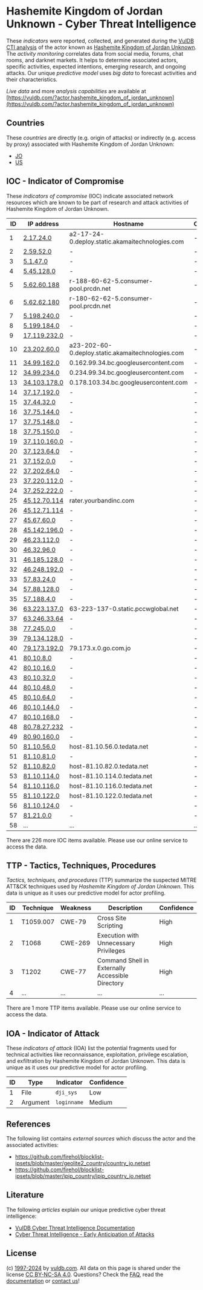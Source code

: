 # Hashemite Kingdom of Jordan Unknown - Cyber Threat Intelligence

These _indicators_ were reported, collected, and generated during the [VulDB CTI analysis](https://vuldb.com/?kb.cti) of the actor known as [Hashemite Kingdom of Jordan Unknown](https://vuldb.com/?actor.hashemite_kingdom_of_jordan_unknown). The _activity monitoring_ correlates data from social media, forums, chat rooms, and darknet markets. It helps to determine associated actors, specific activities, expected intentions, emerging research, and ongoing attacks. Our unique _predictive model_ uses _big data_ to forecast activities and their characteristics.

_Live data_ and more _analysis capabilities_ are available at [https://vuldb.com/?actor.hashemite_kingdom_of_jordan_unknown](https://vuldb.com/?actor.hashemite_kingdom_of_jordan_unknown)

## Countries

These _countries_ are directly (e.g. origin of attacks) or indirectly (e.g. access by proxy) associated with Hashemite Kingdom of Jordan Unknown:

* [JO](https://vuldb.com/?country.jo)
* [US](https://vuldb.com/?country.us)

## IOC - Indicator of Compromise

These _indicators of compromise_ (IOC) indicate associated network resources which are known to be part of research and attack activities of Hashemite Kingdom of Jordan Unknown.

ID | IP address | Hostname | Campaign | Confidence
-- | ---------- | -------- | -------- | ----------
1 | [2.17.24.0](https://vuldb.com/?ip.2.17.24.0) | a2-17-24-0.deploy.static.akamaitechnologies.com | - | High
2 | [2.59.52.0](https://vuldb.com/?ip.2.59.52.0) | - | - | High
3 | [5.1.47.0](https://vuldb.com/?ip.5.1.47.0) | - | - | High
4 | [5.45.128.0](https://vuldb.com/?ip.5.45.128.0) | - | - | High
5 | [5.62.60.188](https://vuldb.com/?ip.5.62.60.188) | r-188-60-62-5.consumer-pool.prcdn.net | - | High
6 | [5.62.62.180](https://vuldb.com/?ip.5.62.62.180) | r-180-62-62-5.consumer-pool.prcdn.net | - | High
7 | [5.198.240.0](https://vuldb.com/?ip.5.198.240.0) | - | - | High
8 | [5.199.184.0](https://vuldb.com/?ip.5.199.184.0) | - | - | High
9 | [17.119.232.0](https://vuldb.com/?ip.17.119.232.0) | - | - | High
10 | [23.202.60.0](https://vuldb.com/?ip.23.202.60.0) | a23-202-60-0.deploy.static.akamaitechnologies.com | - | High
11 | [34.99.162.0](https://vuldb.com/?ip.34.99.162.0) | 0.162.99.34.bc.googleusercontent.com | - | Medium
12 | [34.99.234.0](https://vuldb.com/?ip.34.99.234.0) | 0.234.99.34.bc.googleusercontent.com | - | Medium
13 | [34.103.178.0](https://vuldb.com/?ip.34.103.178.0) | 0.178.103.34.bc.googleusercontent.com | - | Medium
14 | [37.17.192.0](https://vuldb.com/?ip.37.17.192.0) | - | - | High
15 | [37.44.32.0](https://vuldb.com/?ip.37.44.32.0) | - | - | High
16 | [37.75.144.0](https://vuldb.com/?ip.37.75.144.0) | - | - | High
17 | [37.75.148.0](https://vuldb.com/?ip.37.75.148.0) | - | - | High
18 | [37.75.150.0](https://vuldb.com/?ip.37.75.150.0) | - | - | High
19 | [37.110.160.0](https://vuldb.com/?ip.37.110.160.0) | - | - | High
20 | [37.123.64.0](https://vuldb.com/?ip.37.123.64.0) | - | - | High
21 | [37.152.0.0](https://vuldb.com/?ip.37.152.0.0) | - | - | High
22 | [37.202.64.0](https://vuldb.com/?ip.37.202.64.0) | - | - | High
23 | [37.220.112.0](https://vuldb.com/?ip.37.220.112.0) | - | - | High
24 | [37.252.222.0](https://vuldb.com/?ip.37.252.222.0) | - | - | High
25 | [45.12.70.114](https://vuldb.com/?ip.45.12.70.114) | rater.yourbandinc.com | - | High
26 | [45.12.71.114](https://vuldb.com/?ip.45.12.71.114) | - | - | High
27 | [45.67.60.0](https://vuldb.com/?ip.45.67.60.0) | - | - | High
28 | [45.142.196.0](https://vuldb.com/?ip.45.142.196.0) | - | - | High
29 | [46.23.112.0](https://vuldb.com/?ip.46.23.112.0) | - | - | High
30 | [46.32.96.0](https://vuldb.com/?ip.46.32.96.0) | - | - | High
31 | [46.185.128.0](https://vuldb.com/?ip.46.185.128.0) | - | - | High
32 | [46.248.192.0](https://vuldb.com/?ip.46.248.192.0) | - | - | High
33 | [57.83.24.0](https://vuldb.com/?ip.57.83.24.0) | - | - | High
34 | [57.88.128.0](https://vuldb.com/?ip.57.88.128.0) | - | - | High
35 | [57.188.4.0](https://vuldb.com/?ip.57.188.4.0) | - | - | High
36 | [63.223.137.0](https://vuldb.com/?ip.63.223.137.0) | 63-223-137-0.static.pccwglobal.net | - | High
37 | [63.246.33.64](https://vuldb.com/?ip.63.246.33.64) | - | - | High
38 | [77.245.0.0](https://vuldb.com/?ip.77.245.0.0) | - | - | High
39 | [79.134.128.0](https://vuldb.com/?ip.79.134.128.0) | - | - | High
40 | [79.173.192.0](https://vuldb.com/?ip.79.173.192.0) | 79.173.x.0.go.com.jo | - | High
41 | [80.10.8.0](https://vuldb.com/?ip.80.10.8.0) | - | - | High
42 | [80.10.16.0](https://vuldb.com/?ip.80.10.16.0) | - | - | High
43 | [80.10.32.0](https://vuldb.com/?ip.80.10.32.0) | - | - | High
44 | [80.10.48.0](https://vuldb.com/?ip.80.10.48.0) | - | - | High
45 | [80.10.64.0](https://vuldb.com/?ip.80.10.64.0) | - | - | High
46 | [80.10.144.0](https://vuldb.com/?ip.80.10.144.0) | - | - | High
47 | [80.10.168.0](https://vuldb.com/?ip.80.10.168.0) | - | - | High
48 | [80.78.27.232](https://vuldb.com/?ip.80.78.27.232) | - | - | High
49 | [80.90.160.0](https://vuldb.com/?ip.80.90.160.0) | - | - | High
50 | [81.10.56.0](https://vuldb.com/?ip.81.10.56.0) | host-81.10.56.0.tedata.net | - | High
51 | [81.10.81.0](https://vuldb.com/?ip.81.10.81.0) | - | - | High
52 | [81.10.82.0](https://vuldb.com/?ip.81.10.82.0) | host-81.10.82.0.tedata.net | - | High
53 | [81.10.114.0](https://vuldb.com/?ip.81.10.114.0) | host-81.10.114.0.tedata.net | - | High
54 | [81.10.116.0](https://vuldb.com/?ip.81.10.116.0) | host-81.10.116.0.tedata.net | - | High
55 | [81.10.122.0](https://vuldb.com/?ip.81.10.122.0) | host-81.10.122.0.tedata.net | - | High
56 | [81.10.124.0](https://vuldb.com/?ip.81.10.124.0) | - | - | High
57 | [81.21.0.0](https://vuldb.com/?ip.81.21.0.0) | - | - | High
58 | ... | ... | ... | ...

There are 226 more IOC items available. Please use our online service to access the data.

## TTP - Tactics, Techniques, Procedures

_Tactics, techniques, and procedures_ (TTP) summarize the suspected MITRE ATT&CK techniques used by _Hashemite Kingdom of Jordan Unknown_. This data is unique as it uses our predictive model for actor profiling.

ID | Technique | Weakness | Description | Confidence
-- | --------- | -------- | ----------- | ----------
1 | T1059.007 | CWE-79 | Cross Site Scripting | High
2 | T1068 | CWE-269 | Execution with Unnecessary Privileges | High
3 | T1202 | CWE-77 | Command Shell in Externally Accessible Directory | High
4 | ... | ... | ... | ...

There are 1 more TTP items available. Please use our online service to access the data.

## IOA - Indicator of Attack

These _indicators of attack_ (IOA) list the potential fragments used for technical activities like reconnaissance, exploitation, privilege escalation, and exfiltration by Hashemite Kingdom of Jordan Unknown. This data is unique as it uses our predictive model for actor profiling.

ID | Type | Indicator | Confidence
-- | ---- | --------- | ----------
1 | File | `dji_sys` | Low
2 | Argument | `loginname` | Medium

## References

The following list contains _external sources_ which discuss the actor and the associated activities:

* https://github.com/firehol/blocklist-ipsets/blob/master/geolite2_country/country_jo.netset
* https://github.com/firehol/blocklist-ipsets/blob/master/ipip_country/ipip_country_jo.netset

## Literature

The following _articles_ explain our unique predictive cyber threat intelligence:

* [VulDB Cyber Threat Intelligence Documentation](https://vuldb.com/?kb.cti)
* [Cyber Threat Intelligence - Early Anticipation of Attacks](https://www.scip.ch/en/?labs.20201022)

## License

(c) [1997-2024](https://vuldb.com/?kb.changelog) by [vuldb.com](https://vuldb.com/?kb.about). All data on this page is shared under the license [CC BY-NC-SA 4.0](https://creativecommons.org/licenses/by-nc-sa/4.0/). Questions? Check the [FAQ](https://vuldb.com/?kb.faq), read the [documentation](https://vuldb.com/?kb) or [contact us](https://vuldb.com/?contact)!
